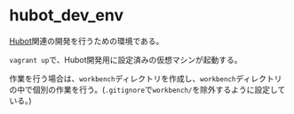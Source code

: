 # hubot\_dev\_env

[Hubot](https://hubot.github.com)関連の開発を行うための環境である。

`vagrant up`で、Hubot開発用に設定済みの仮想マシンが起動する。

作業を行う場合は、`workbench`ディレクトリを作成し、`workbench`ディレクトリの中で個別の作業を行う。(`.gitignore`で`workbench/`を除外するように設定している。)
